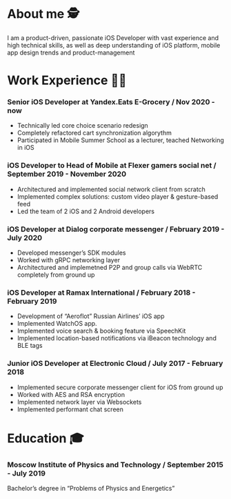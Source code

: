 # About me 🕵️‍
I am a product-driven, passionate iOS Developer with vast experience and high technical skills, as well as deep understanding of iOS platform, mobile app design trends and product-management

# Work Experience 👨‍💻

### Senior iOS Developer at Yandex.Eats E-Grocery / Nov 2020 - now
- Technically led core choice scenario redesign
- Completely refactored cart synchronization algorythm
- Participated in Mobile Summer School as a lecturer, teached Networking in iOS

### iOS Developer to Head of Mobile at Flexer gamers social net / September 2019 - November 2020
- Architectured and implemented social network client from scratch
- Implemented complex solutions: custom video player & gesture-based feed
- Led the team of 2 iOS and 2 Android developers

### iOS Developer at Dialog corporate messenger / February 2019 - July 2020
- Developed messenger’s SDK modules
- Worked with gRPC networking layer
- Architectured and implemetned P2P and group calls via WebRTC completely from ground up

### iOS Developer at Ramax International / February 2018 - February 2019
- Development of “Aeroflot” Russian Airlines’ iOS app
- Implemented WatchOS app.
- Implemented voice search & booking feature via SpeechKit
- Implemented location-based notifications via iBeacon technology and BLE tags

### Junior iOS Developer at Electronic Cloud / July 2017 - February 2018
- Implemented secure corporate messenger client for iOS from ground up
- Worked with AES and RSA encryption
- Implemented network layer via Websockets
- Implemented performant chat screen

# Education 🎓

### Moscow Institute of Physics and Technology / September 2015 - July 2019
Bachelor’s degree in “Problems of Physics and Energetics”
